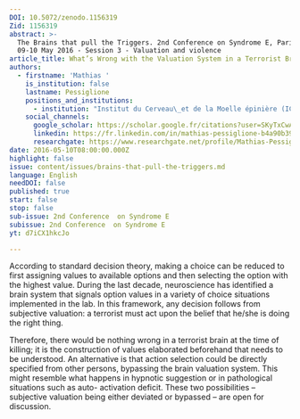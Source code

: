 ```yaml
---
DOI: 10.5072/zenodo.1156319
Zid: 1156319
abstract: >-
  The Brains that pull the Triggers. 2nd Conference on Syndrome E, Paris IAS,
  09-10 May 2016 - Session 3 - Valuation and violence
article_title: What’s Wrong with the Valuation System in a Terrorist Brain?
authors:
  - firstname: 'Mathias '
    is_institution: false
    lastname: Pessiglione
    positions_and_institutions:
      - institution: "Institut du Cerveau\_et de la Moelle épinière (ICM), France"
    social_channels:
      google_scholar: https://scholar.google.fr/citations?user=SKyTxCwAAAAJ&hl=en
      linkedin: https://fr.linkedin.com/in/mathias-pessiglione-b4a90b39
      researchgate: https://www.researchgate.net/profile/Mathias-Pessiglione
date: 2016-05-10T08:00:00.000Z
highlight: false
issue: content/issues/brains-that-pull-the-triggers.md
language: English
needDOI: false
published: true
start: false
stop: false
sub-issue: 2nd Conference  on Syndrome E
subissue: 2nd Conference  on Syndrome E
yt: d7iCX1hkcJo

---
```


According to standard decision theory, making a choice can be reduced to first assigning values to available options and then selecting the option with the highest value. During the last decade, neuroscience has identified a brain system that signals option values in a variety of choice situations implemented in the lab. In this framework, any decision follows from subjective valuation: a terrorist must act upon the belief that he/she is doing the right thing. 

Therefore, there would be nothing wrong in a terrorist brain at the time of killing; it is the construction of values elaborated beforehand that needs to be understood. An alternative is that action selection could be directly specified from other persons, bypassing the brain valuation system. This might resemble what happens in hypnotic suggestion or in pathological situations such as auto- activation deficit. These two possibilities – subjective valuation being either deviated or bypassed – are open for discussion.

<Youtube yt="d7iCX1hkcJo" caption="What’s Wrong with the Valuation System in a Terrorist Brain?" start="false" stop="false"></Youtube>